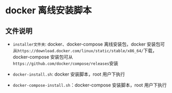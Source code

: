 # docker 离线安装脚本

## 文件说明

- `installer文件夹`: docker、docker-compose 离线安装包，docker 安装包可从`https://download.docker.com/linux/static/stable/x86_64/`下载，docker-compose 安装包可从`https://github.com/docker/compose/releases`安装

- `docker-install.sh`: docker 安装脚本，root 用户下执行

- `docker-compose-install.sh`：docker-compose 安装脚本，root 用户下执行
